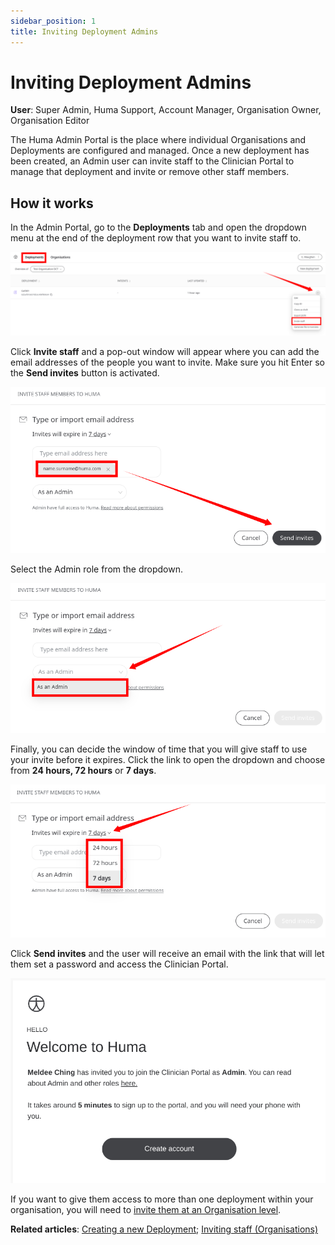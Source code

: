 ```yaml
---
sidebar_position: 1
title: Inviting Deployment Admins 
---
```

# Inviting Deployment Admins
**User**: Super Admin, Huma Support, Account Manager, Organisation Owner, Organisation Editor

The Huma Admin Portal is the place where individual Organisations and Deployments are configured and managed. Once a new deployment has been created, an Admin user can invite staff to the Clinician Portal to manage that deployment and invite or remove other staff members. 
## How it works​
In the Admin Portal, go to the **Deployments** tab and open the dropdown menu at the end of the deployment row that you want to invite staff to.

![image](./assets/InviteStaff01.png)

Click **Invite staff** and a pop-out window will appear where you can add the email addresses of the people you want to invite. Make sure you hit Enter so the **Send invites** button is activated.

![image](./assets/InviteStaff02.png)

Select the Admin role from the dropdown.

![image](./assets/InviteStaff03.png)

Finally, you can decide the window of time that you will give staff to use your invite before it expires. Click the link to open the dropdown and choose from **24 hours, 72 hours** or **7 days**.

![image](./assets/InviteStaff04.png)

Click **Send invites** and the user will receive an email with the link that will let them set a password and access the Clinician Portal. 

![image](./assets/InviteStaff05.png)

If you want to give them access to more than one deployment within your organisation, you will need to [invite them at an Organisation level](../../managing-organisations/inviting-staff-to-an-organisation.md).

**Related articles**: [Creating a new Deployment](../general-settings/creating-a-new-deployment.md); [Inviting staff (Organisations)](../../managing-organisations/inviting-staff-to-an-organisation.md)
